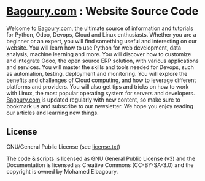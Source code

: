 # [Bagoury.com](https://bagoury.com) : Website Source Code

Welcome to [Bagoury.com](https://bagoury.com), the ultimate source of information and tutorials for Python, Odoo, Devops, Cloud and Linux enthusiasts. Whether you are a beginner or an expert, you will find something useful and interesting on our website. You will learn how to use Python for web development, data analysis, machine learning and more. You will discover how to customize and integrate Odoo, the open source ERP solution, with various applications and services. You will master the skills and tools needed for Devops, such as automation, testing, deployment and monitoring. You will explore the benefits and challenges of Cloud computing, and how to leverage different platforms and providers. You will also get tips and tricks on how to work with Linux, the most popular operating system for servers and developers. [Bagoury.com](https://bagoury.com) is updated regularly with new content, so make sure to bookmark us and subscribe to our newsletter. We hope you enjoy reading our articles and learning new things.

## License
GNU/General Public License (see [license.txt](license.txt))

The code & scripts is licensed as GNU General Public License (v3) and the Documentation is licensed as Creative Commons (CC-BY-SA-3.0) and the copyright is owned by Mohamed Elbagoury.